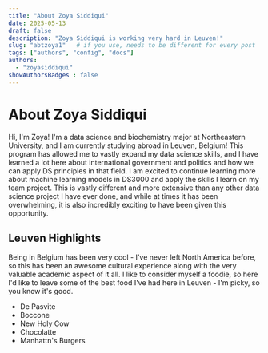 ```yaml
---
title: "About Zoya Siddiqui"
date: 2025-05-13
draft: false
description: "Zoya Siddiqui is working very hard in Leuven!"
slug: "abtzoya1"   # if you use, needs to be different for every post
tags: ["authors", "config", "docs"]
authors:
  - "zoyasiddiqui"
showAuthorsBadges : false
---
```


# About Zoya Siddiqui
Hi, I'm Zoya! I'm a data science and biochemistry major at Northeastern University, and I am currently studying abroad in Leuven, Belgium! This program has allowed me to vastly expand my data science skills, and I have learned a lot here about international government and politics and how we can apply DS principles in that field. I am excited to continue learning more about machine learning models in DS3000 and apply the skills I learn on my team project. This is vastly different and more extensive than any other data science project I have ever done, and while at times it has been overwhelming, it is also incredibly exciting to have been given this opportunity.

## Leuven Highlights
Being in Belgium has been very cool - I've never left North America before, so this has been an awesome cultural experience along with the very valuable academic aspect of it all. I like to consider myself a foodie, so here I'd like to leave some of the best food I've had here in Leuven - I'm picky, so you know it's good.

* De Pasvite
* Boccone
* New Holy Cow
* Chocolatte
* Manhattn's Burgers